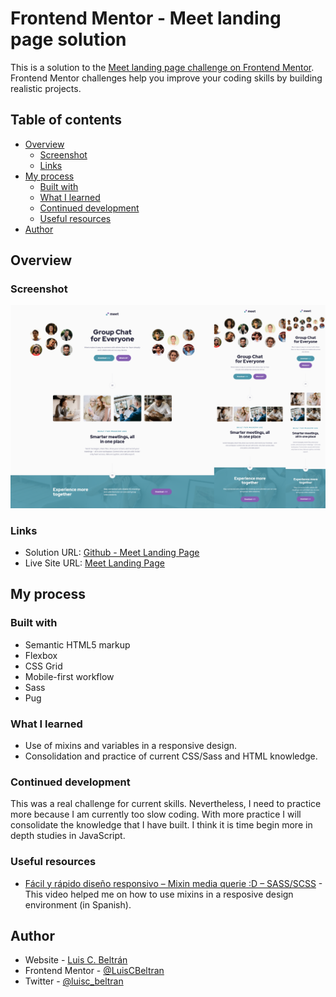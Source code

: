 # Frontend Mentor - Meet landing page solution

This is a solution to the [Meet landing page challenge on Frontend Mentor](https://www.frontendmentor.io/challenges/meet-landing-page-rbTDS6OUR). Frontend Mentor challenges help you improve your coding skills by building realistic projects. 

## Table of contents

- [Overview](#overview)
  - [Screenshot](#screenshot)
  - [Links](#links)
- [My process](#my-process)
  - [Built with](#built-with)
  - [What I learned](#what-i-learned)
  - [Continued development](#continued-development)
  - [Useful resources](#useful-resources)
- [Author](#author)

## Overview

### Screenshot

![](./website.png)

### Links

- Solution URL: [Github - Meet Landing Page](https://github.com/LuisCBeltran/meet-landing-page)
- Live Site URL: [Meet Landing Page](https://luiscbeltran.github.io/meet-landing-page/)

## My process

### Built with

- Semantic HTML5 markup
- Flexbox
- CSS Grid
- Mobile-first workflow
- Sass
- Pug

### What I learned

- Use of mixins and variables in a responsive design.
- Consolidation and practice of current CSS/Sass and HTML knowledge. 

### Continued development

This was a real challenge for current skills. Nevertheless, I need to practice more because I am currently too slow coding. With more practice I will consolidate the knowledge that I have built. I think it is time begin more in depth studies in JavaScript. 

### Useful resources

- [Fácil y rápido diseño responsivo – Mixin media querie :D – SASS/SCSS](https://www.youtube.com/watch?v=1334bFDilgk&list=LL&index=1&t=307s) - This video helped me on how to use mixins in a resposive design environment (in Spanish).

## Author

- Website - [Luis C. Beltrán](https://github.com/LuisCBeltran)
- Frontend Mentor - [@LuisCBeltran](https://www.frontendmentor.io/profile/LuisCBeltran)
- Twitter - [@luisc_beltran](https://twitter.com/luisc_beltran)
